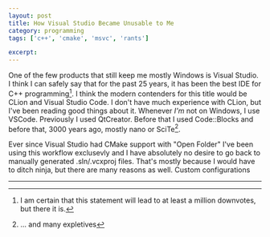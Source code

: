 ```yaml
---
layout: post
title: How Visual Studio Became Unusable to Me
category: programming
tags: ['c++', 'cmake', 'msvc', 'rants']

excerpt:
---
```


One of the few products that still keep me mostly Windows is Visual Studio. I think I can safely say that for the past 25 years, it has been the best IDE for C++ programming[^1]. I think the modern contenders for this title would be CLion and Visual Studio Code. I don't have much experience with CLion, but I've been reading good things about it. Whenever *I'm* not on Windows, I use VSCode. Previously I used QtCreator. Before that I used Code::Blocks and before that, 3000 years ago, mostly nano or SciTe[^2].

Ever since Visual Studio had CMake support with "Open Folder" I've been using this workflow exclusevly and I have absolutely no desire to go back to manually generated .sln/.vcxproj files. That's mostly because I would have to ditch ninja, but there are many reasons as well. Custom configurations

___

[^1]: I am certain that this statement will lead to at least a million downvotes, but there it is.
[^2]: ... and many expletives

